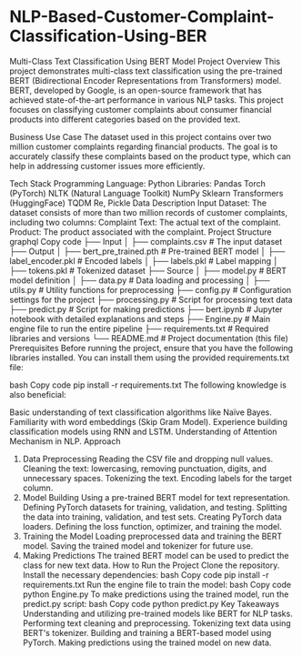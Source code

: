 # NLP-Based-Customer-Complaint-Classification-Using-BER
Multi-Class Text Classification Using BERT Model
Project Overview
This project demonstrates multi-class text classification using the pre-trained BERT (Bidirectional Encoder Representations from Transformers) model. BERT, developed by Google, is an open-source framework that has achieved state-of-the-art performance in various NLP tasks. This project focuses on classifying customer complaints about consumer financial products into different categories based on the provided text.

Business Use Case
The dataset used in this project contains over two million customer complaints regarding financial products. The goal is to accurately classify these complaints based on the product type, which can help in addressing customer issues more efficiently.

Tech Stack
Programming Language: Python
Libraries:
Pandas
Torch (PyTorch)
NLTK (Natural Language Toolkit)
NumPy
Sklearn
Transformers (HuggingFace)
TQDM
Re, Pickle
Data Description
Input Dataset: The dataset consists of more than two million records of customer complaints, including two columns:
Complaint Text: The actual text of the complaint.
Product: The product associated with the complaint.
Project Structure
graphql
Copy code
├── Input
│   ├── complaints.csv            # The input dataset
├── Output
│   ├── bert_pre_trained.pth      # Pre-trained BERT model
│   ├── label_encoder.pkl         # Encoded labels
│   ├── labels.pkl                # Label mapping
│   ├── tokens.pkl                # Tokenized dataset
├── Source
│   ├── model.py                  # BERT model definition
│   ├── data.py                   # Data loading and processing
│   ├── utils.py                  # Utility functions for preprocessing
├── config.py                     # Configuration settings for the project
├── processing.py                 # Script for processing text data
├── predict.py                    # Script for making predictions
├── bert.ipynb                    # Jupyter notebook with detailed explanations and steps
├── Engine.py                     # Main engine file to run the entire pipeline
├── requirements.txt              # Required libraries and versions
└── README.md                     # Project documentation (this file)
Prerequisites
Before running the project, ensure that you have the following libraries installed. You can install them using the provided requirements.txt file:

bash
Copy code
pip install -r requirements.txt
The following knowledge is also beneficial:

Basic understanding of text classification algorithms like Naïve Bayes.
Familiarity with word embeddings (Skip Gram Model).
Experience building classification models using RNN and LSTM.
Understanding of Attention Mechanism in NLP.
Approach
1. Data Preprocessing
Reading the CSV file and dropping null values.
Cleaning the text: lowercasing, removing punctuation, digits, and unnecessary spaces.
Tokenizing the text.
Encoding labels for the target column.
2. Model Building
Using a pre-trained BERT model for text representation.
Defining PyTorch datasets for training, validation, and testing.
Splitting the data into training, validation, and test sets.
Creating PyTorch data loaders.
Defining the loss function, optimizer, and training the model.
3. Training the Model
Loading preprocessed data and training the BERT model.
Saving the trained model and tokenizer for future use.
4. Making Predictions
The trained BERT model can be used to predict the class for new text data.
How to Run the Project
Clone the repository.
Install the necessary dependencies:
bash
Copy code
pip install -r requirements.txt
Run the engine file to train the model:
bash
Copy code
python Engine.py
To make predictions using the trained model, run the predict.py script:
bash
Copy code
python predict.py
Key Takeaways
Understanding and utilizing pre-trained models like BERT for NLP tasks.
Performing text cleaning and preprocessing.
Tokenizing text data using BERT's tokenizer.
Building and training a BERT-based model using PyTorch.
Making predictions using the trained model on new data.
